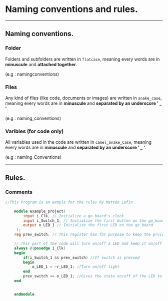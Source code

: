 # Naming conventions and rules.

---

## Naming conventions.

### Folder

Folders and subfolders are written in ``flatcase``, meaning every words are in **minuscule** and **attached together**.

(e.g : namingconventions)

### Files

Any kind of files (like code, documents or images) are written in ``snake_case``, meaning every words are in **minuscule** and **separated by an underscore ' _ '**.

(e.g : naming_conventions)

### Varibles (for code only)

All variables used in the code are written in ``camel_Snake_Case``, meaning every words are in **minuscule** and **separated by an underscore ' _ '**.

(e.g : naming_Conventions)

---

## Rules.

### Comments

```Verilog
//This Program is an exmple for the rules by Mattéo Lefin 

    module example_project(
        input i_Clk, // Initialize a go_board's clock
        input i_Switch_1, // Initialize the first button on the go_board
        output o_LED_1 // Initialize the first LED on the go_board
     );
    reg prev_switch; // This register has for purpose to keep the prvious state of the button

    // This part of the code will turn on/off a LED and keep it on/off using a switch
    always @(posedge i_Clk)
    begin
        if(i_Switch_1 && prev_switch) //If switch is pressed
        begin
            o_LED_1 = ~r_LED_1; //Turn on/off light
        end
        prev_switch <= o_LED_1; //Gives the state on/off of the LED to the register
    end


    endmodule

```
